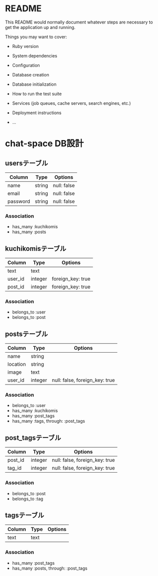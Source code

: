 # README

This README would normally document whatever steps are necessary to get the
application up and running.

Things you may want to cover:

* Ruby version

* System dependencies

* Configuration

* Database creation

* Database initialization

* How to run the test suite

* Services (job queues, cache servers, search engines, etc.)

* Deployment instructions

* ...

# chat-space DB設計
## usersテーブル
|Column|Type|Options|
|------|----|-------|
|name|string|null: false|
|email|string|null: false|
|password|string|null: false|
### Association
- has_many :kuchikomis
- has_many :posts

## kuchikomisテーブル
|Column|Type|Options|
|------|----|-------|
|text|text||
|user_id|integer|foreign_key: true|
|post_id|integer|foreign_key: true|
### Association
- belongs_to :user
- belongs_to :post

## postsテーブル
|Column|Type|Options|
|------|----|-------|
|name|string||
|location|string||
|image|text||
|user_id|integer|null: false, foreign_key: true|
### Association
- belongs_to :user
- has_many :kuchikomis
- has_many :post_tags
- has_many  :tags,  through:  :post_tags

## post_tagsテーブル
|Column|Type|Options|
|------|----|-------|
|post_id|integer|null: false, foreign_key: true|
|tag_id|integer|null: false, foreign_key: true|
### Association
- belongs_to :post
- belongs_to :tag

## tagsテーブル
|Column|Type|Options|
|------|----|-------|
|text|text||
### Association
- has_many :post_tags
- has_many  :posts,  through:  :post_tags